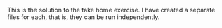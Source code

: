 This is the solution to the take home exercise.
I have created a separate files for each, that is, they can be run independently.